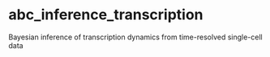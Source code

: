 # abc_inference_transcription
Bayesian inference of transcription dynamics from time-resolved single-cell data
